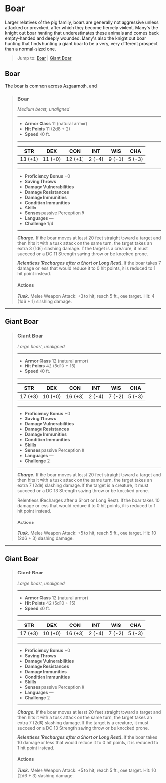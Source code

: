 # Boar
Larger relatives of the pig family, boars are generally not aggressive unless attacked or provoked, after which they become fiercely violent. Many's the knight out boar hunting that underestimates these animals and comes back empty-handed and deeply wounded. Many's also the knight out boar hunting that finds hunting a giant boar to be a very, very different prospect than a normal-sized one.

> Jump to: [Boar](#boar-1) | [Giant Boar]()

## Boar
The boar is common across Azgaarnoth, and 

>### Boar
>*Medium beast, unaligned*
>___
>- **Armor Class** 11 (natural armor)
>- **Hit Points** 11 (2d8 + 2)
>- **Speed** 40 ft.
>___
>|**STR**|**DEX**|**CON**|**INT**|**WIS**|**CHA**|
>|:---:|:---:|:---:|:---:|:---:|:---:|
>|13 (+1)|11 (+0)|12 (+1)|2 (-4)|9 (-1)|5 (-3)|
>
>___
>- **Proficiency Bonus** +0
>- **Saving Throws** 
>- **Damage Vulnerabilities** 
>- **Damage Resistances** 
>- **Damage Immunities** 
>- **Condition Immunities** 
>- **Skills** 
>- **Senses** passive Perception 9
>- **Languages** —
>- **Challenge** 1/4
>___
>***Charge.*** If the boar moves at least 20 feet straight toward a target and then hits it with a tusk attack on the same turn, the target takes an extra 3 (1d6) slashing damage. If the target is a creature, it must succeed on a DC 11 Strength saving throw or be knocked prone.
>
>***Relentless (Recharges after a Short or Long Rest).*** If the boar takes 7 damage or less that would reduce it to 0 hit points, it is reduced to 1 hit point instead.
>
>#### Actions
>***Tusk.*** Melee Weapon Attack: +3 to hit, reach 5 ft., one target. Hit: 4 (1d6 + 1) slashing damage.
>

---

## Giant Boar

>### Giant Boar
>*Large beast, unaligned*
>___
>- **Armor Class** 12 (natural armor)
>- **Hit Points** 42 (5d10 + 15)
>- **Speed** 40 ft.
>___
>|**STR**|**DEX**|**CON**|**INT**|**WIS**|**CHA**|
>|:---:|:---:|:---:|:---:|:---:|:---:|
>|17 (+3)|10 (+0)|16 (+3)|2 (-4)|7 (-2)|5 (-3)|
>
>___
>- **Proficiency Bonus** +0
>- **Saving Throws** 
>- **Damage Vulnerabilities** 
>- **Damage Resistances** 
>- **Damage Immunities** 
>- **Condition Immunities** 
>- **Skills** 
>- **Senses** passive Perception 8
>- **Languages** —
>- **Challenge** 2
>___
>***Charge.*** If the boar moves at least 20 feet straight toward a target and then hits it with a tusk attack on the same turn, the target takes an extra 7 (2d6) slashing damage. If the target is a creature, it must succeed on a DC 13 Strength saving throw or be knocked prone.
>
>Relentless (Recharges after a Short or Long Rest). If the boar takes 10 damage or less that would reduce it to 0 hit points, it is reduced to 1 hit point instead.
>
>#### Actions
>***Tusk.*** Melee Weapon Attack: +5 to hit, reach 5 ft., one target. Hit: 10 (2d6 + 3) slashing damage.
>

---

## Giant Boar

>### Giant Boar
>*Large beast, unaligned*
>___
>- **Armor Class** 12 (natural armor)
>- **Hit Points** 42 (5d10 + 15)
>- **Speed** 40 ft.
>___
>|**STR**|**DEX**|**CON**|**INT**|**WIS**|**CHA**|
>|:---:|:---:|:---:|:---:|:---:|:---:|
>|17 (+3)|10 (+0)|16 (+3)|2 (-4)|7 (-2)|5 (-3)|
>
>___
>- **Proficiency Bonus** +0
>- **Saving Throws** 
>- **Damage Vulnerabilities** 
>- **Damage Resistances** 
>- **Damage Immunities** 
>- **Condition Immunities** 
>- **Skills** 
>- **Senses** passive Perception 8
>- **Languages** —
>- **Challenge** 2
>___
>***Charge.*** If the boar moves at least 20 feet straight toward a target and then hits it with a tusk attack on the same turn, the target takes an extra 7 (2d6) slashing damage. If the target is a creature, it must succeed on a DC 13 Strength saving throw or be knocked prone.
>
>***Relentless (Recharges after a Short or Long Rest).*** If the boar takes 10 damage or less that would reduce it to 0 hit points, it is reduced to 1 hit point instead.
>
>#### Actions
>***Tusk.*** Melee Weapon Attack: +5 to hit, reach 5 ft., one target. Hit: 10 (2d6 + 3) slashing damage.
>
